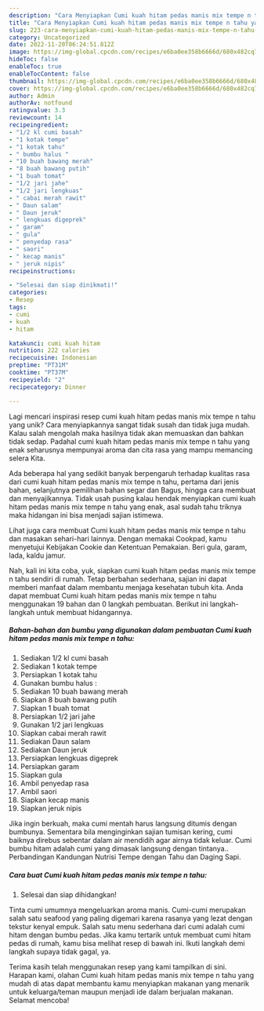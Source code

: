 ```yaml
---
description: "Cara Menyiapkan Cumi kuah hitam pedas manis mix tempe n tahu yang Lezat"
title: "Cara Menyiapkan Cumi kuah hitam pedas manis mix tempe n tahu yang Lezat"
slug: 223-cara-menyiapkan-cumi-kuah-hitam-pedas-manis-mix-tempe-n-tahu-yang-lezat
category: Uncategorized
date: 2022-11-20T06:24:51.812Z
image: https://img-global.cpcdn.com/recipes/e6ba0ee358b6666d/680x482cq70/cumi-kuah-hitam-pedas-manis-mix-tempe-n-tahu-foto-resep-utama.jpg
hideToc: false
enableToc: true
enableTocContent: false
thumbnail: https://img-global.cpcdn.com/recipes/e6ba0ee358b6666d/680x482cq70/cumi-kuah-hitam-pedas-manis-mix-tempe-n-tahu-foto-resep-utama.jpg
cover: https://img-global.cpcdn.com/recipes/e6ba0ee358b6666d/680x482cq70/cumi-kuah-hitam-pedas-manis-mix-tempe-n-tahu-foto-resep-utama.jpg
author: Admin
authorAv: notfound
ratingvalue: 3.3
reviewcount: 14
recipeingredient:
- "1/2 kl cumi basah"
- "1 kotak tempe"
- "1 kotak tahu"
- " bumbu halus "
- "10 buah bawang merah"
- "8 buah bawang putih"
- "1 buah tomat"
- "1/2 jari jahe"
- "1/2 jari lengkuas"
- " cabai merah rawit"
- " Daun salam"
- " Daun jeruk"
- " lengkuas digeprek"
- " garam"
- " gula"
- " penyedap rasa"
- " saori"
- " kecap manis"
- " jeruk nipis"
recipeinstructions:

- "Selesai dan siap dinikmati!"
categories:
- Resep
tags:
- cumi
- kuah
- hitam

katakunci: cumi kuah hitam 
nutrition: 222 calories
recipecuisine: Indonesian
preptime: "PT31M"
cooktime: "PT37M"
recipeyield: "2"
recipecategory: Dinner

---
```





Lagi mencari inspirasi resep cumi kuah hitam pedas manis mix tempe n tahu yang unik? Cara menyiapkannya sangat tidak susah dan tidak juga mudah. Kalau salah mengolah maka hasilnya tidak akan memuaskan dan bahkan tidak sedap. Padahal cumi kuah hitam pedas manis mix tempe n tahu yang enak seharusnya mempunyai aroma dan cita rasa yang mampu memancing selera Kita.





Ada beberapa hal yang sedikit banyak berpengaruh terhadap kualitas rasa dari cumi kuah hitam pedas manis mix tempe n tahu, pertama dari jenis bahan, selanjutnya pemilihan bahan segar dan Bagus, hingga cara membuat dan menyajikannya. Tidak usah pusing kalau hendak menyiapkan cumi kuah hitam pedas manis mix tempe n tahu yang enak,      asal sudah tahu triknya maka hidangan ini bisa menjadi sajian istimewa.














Lihat juga cara membuat Cumi kuah hitam pedas manis mix tempe n tahu dan masakan sehari-hari lainnya. Dengan memakai Cookpad, kamu menyetujui Kebijakan Cookie dan Ketentuan Pemakaian. Beri gula, garam, lada, kaldu jamur.






Nah, kali ini kita coba, yuk, siapkan cumi kuah hitam pedas manis mix tempe n tahu sendiri di rumah. Tetap berbahan sederhana, sajian ini dapat memberi manfaat dalam membantu menjaga kesehatan tubuh kita. Anda dapat membuat Cumi kuah hitam pedas manis mix tempe n tahu menggunakan 19 bahan dan 0 langkah pembuatan. Berikut ini langkah-langkah untuk membuat hidangannya.

<!--inarticleads1-->

##### Bahan-bahan dan bumbu yang digunakan dalam pembuatan Cumi kuah hitam pedas manis mix tempe n tahu:

1. Sediakan 1/2 kl cumi basah
1. Sediakan 1 kotak tempe
1. Persiapkan 1 kotak tahu
1. Gunakan  bumbu halus :
1. Sediakan 10 buah bawang merah
1. Siapkan 8 buah bawang putih
1. Siapkan 1 buah tomat
1. Persiapkan 1/2 jari jahe
1. Gunakan 1/2 jari lengkuas
1. Siapkan  cabai merah rawit
1. Sediakan  Daun salam
1. Sediakan  Daun jeruk
1. Persiapkan  lengkuas digeprek
1. Persiapkan  garam
1. Siapkan  gula
1. Ambil  penyedap rasa
1. Ambil  saori
1. Siapkan  kecap manis
1. Siapkan  jeruk nipis


Jika ingin berkuah, maka cumi mentah harus langsung ditumis dengan bumbunya. Sementara bila menginginkan sajian tumisan kering, cumi baiknya direbus sebentar dalam air mendidih agar airnya tidak keluar. Cumi bumbu hitam adalah cumi yang dimasak langsung dengan tintanya.. Perbandingan Kandungan Nutrisi Tempe dengan Tahu dan Daging Sapi. 

<!--inarticleads2-->

##### Cara buat Cumi kuah hitam pedas manis mix tempe n tahu:


1. Selesai dan siap dihidangkan!

Tinta cumi umumnya mengeluarkan aroma manis. Cumi-cumi merupakan salah satu seafood yang paling digemari karena rasanya yang lezat dengan tekstur kenyal empuk. Salah satu menu sederhana dari cumi adalah cumi hitam dengan bumbu pedas. Jika kamu tertarik untuk membuat cumi hitam pedas di rumah, kamu bisa melihat resep di bawah ini. Ikuti langkah demi langkah supaya tidak gagal, ya. 

Terima kasih telah menggunakan resep yang kami tampilkan di sini. Harapan kami, olahan Cumi kuah hitam pedas manis mix tempe n tahu yang mudah di atas dapat membantu kamu menyiapkan makanan yang menarik untuk keluarga/teman maupun menjadi ide dalam berjualan makanan. Selamat mencoba!
